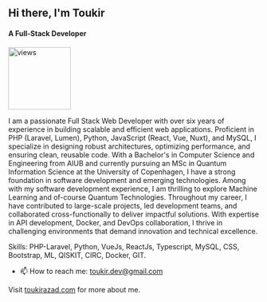 ## Hi there, I'm Toukir
#### A Full-Stack Developer
<a href="https://github.com/toukir26251"><img alt="views" title="Github views" src="https://komarev.com/ghpvc/?username=toukir26251&style=plastic&color=blueviolet" width="125"/></a>

I am a passionate Full Stack Web Developer with over six years of experience in building scalable and efficient web applications. Proficient in PHP (Laravel, Lumen), Python, JavaScript (React, Vue, Nuxt), and MySQL, I specialize in designing robust architectures, optimizing performance, and ensuring clean, reusable code. 
With a Bachelor's in Computer Science and Engineering from AIUB and currently pursuing an MSc in Quantum Information Science at the University of Copenhagen, I have a strong foundation in software development and emerging technologies. Among with my software development experience, I am thrilling to explore Machine Learning and of-course Quantum Technologies. 
Throughout my career, I have contributed to large-scale projects, led development teams, and collaborated cross-functionally to deliver impactful solutions. With expertise in API development, Docker, and DevOps collaboration, I thrive in challenging environments that demand innovation and technical excellence.

Skills: PHP-Laravel, Python, VueJs, ReactJs, Typescript, MySQL, CSS, Bootstrap, ML, QISKIT, CIRC, Docker, GIT.

- 📫 How to reach me: toukir.dev@gmail.com 

Visit [toukirazad.com](toukirazad.com) for more about me.
